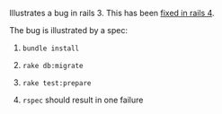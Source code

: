 Illustrates a bug in rails 3. This has been [fixed in rails 4](https://github.com/rails/rails/commit/448381593edf0b87e3afd4945bd13650a7483b17#commitcomment-4554860).

The bug is illustrated by a spec:

1. `bundle install`

2. `rake db:migrate`

3. `rake test:prepare`

4. `rspec` should result in one failure
